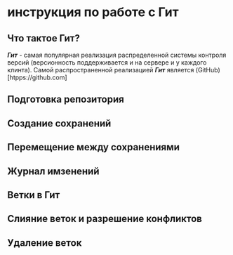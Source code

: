 # инструкция по работе с Гит

## Что тактое Гит?
***Гит*** - самая популярная реализация распределенной системы контроля версий (версионность поддерживается и на сервере и у каждого клинта). Самой распространенной реализацией ***Гит*** является (GitHub)[htpps://github.com]
## Подготовка репозитория

## Создание сохранений

## Перемещение между сохранениями

## Журнал имзенений

## Ветки в Гит

## Слияние веток и разрешение конфликтов

## Удаление веток